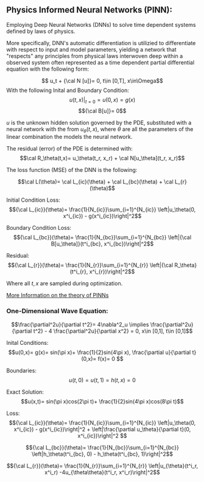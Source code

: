 ## Physics Informed Neural Networks (PINN):
Employing Deep Neural Networks (DNNs) to solve time dependent systems defined by laws of physics.

More specifically, DNN's automatic differentiation is utilizied to differentiate with respect to input and model parameters, yielding a network that "respects" any principles from physical laws interwoven deep within a observed system often represented as a time dependent partial differential equation with the following form: 

$$ u_t  + {\cal N [u]}= 0, t\in [0,T],  x\in\Omega$$
With the following Inital and Boundary Condition:
$$ u(t,x)|_{t=0}= u(0,x)= g(x)$$ 
$${\cal B[u]}= 0$$

$u$ is the unknown hidden solution governed by the PDE, substituted with a neural network with the from $u_\theta(t,x)$, where $\theta$ are all the parameters of the linear combination the models the neural network.

The residual (error) of the PDE is determined with:
$$\cal R_\theta(t,x)= u_\theta(t_r, x_r) + \cal N[u_\theta](t_r, x_r)$$

The loss function (MSE) of the DNN is the following:

$$\cal L(\theta)= \cal L_{ic}(\theta) + \cal L_{bc}(\theta) + \cal L_{r}(\theta)$$

Initial Condition Loss:
$${\cal L_{ic}}(\theta)= \frac{1}{N_{ic}}\sum_{i=1}^{N_{ic}} \left|u_\theta(0, x^i_{ic}) - g(x^i_{ic})\right|^2$$

Boundary Condition Loss:
$${\cal L_{bc}}(\theta)= \frac{1}{N_{bc}}\sum_{i=1}^{N_{bc}} \left|{\cal B[u_\theta]}(t^i_{bc}, x^i_{bc})\right|^2$$

Residual:
$${\cal L_{r}}(\theta)= \frac{1}{N_{r}}\sum_{i=1}^{N_{r}} \left|{\cal R_\theta}(t^i_{r}, x^i_{r})\right|^2$$

Where all $t, x$ are sampled during optimization.

[More Information on the theory of PINNs](https://doi.org/10.1016/j.jcp.2018.10.045)

### One-Dimensional Wave Equation:
$$\frac{\partial^2u}{\partial t^2}= 4\nabla^2_u \implies \frac{\partial^2u}{\partial t^2} - 4 \frac{\partial^2u}{\partial x^2} = 0, x\in [0,1], t\in [0,1]$$

Inital Conditions:
$$u(0,x)= g(x)= sin(\pi x)+ \frac{1}{2}sin(4\pi x), \frac{\partial u}{\partial t}(0,x)= f(x)= 0 $$ 

Boundaries:
$$ u(t,0)= u(t,1)= h(t,x)= 0$$

Exact Solution:
$$u(x,t)= sin(\pi x)cos(2\pi t)+ \frac{1}{2}sin(4\pi x)cos(8\pi t)$$

Loss:
$${\cal L_{ic}}(\theta)= \frac{1}{N_{ic}}\sum_{i=1}^{N_{ic}} \left|u_\theta(0, x^i_{ic}) - g(x^i_{ic})\right|^2 + \left|\frac{\partial u_\theta}{\partial t}(0, x^i_{ic})\right|^2 $$

$${\cal L_{bc}}(\theta)= \frac{1}{N_{bc}}\sum_{i=1}^{N_{bc}} \left|h_\theta(t^i_{bc}, 0) - h_\theta(t^i_{bc}, 1)\right|^2$$

$${\cal L_{r}}(\theta)= \frac{1}{N_{r}}\sum_{i=1}^{N_{r}} \left|u_{\theta}(t^i_r, x^i_r) -4u_{\theta\theta}(t^i_r, x^i_r)\right|^2$$